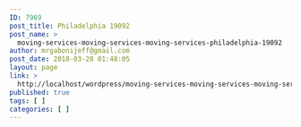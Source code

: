 ```yaml
---
ID: 7969
post_title: Philadelphia 19092
post_name: >
  moving-services-moving-services-moving-services-philadelphia-19092
author: mrgabonijeff@gmail.com
post_date: 2018-03-28 01:48:05
layout: page
link: >
  http://localhost/wordpress/moving-services-moving-services-moving-services-philadelphia-19092/
published: true
tags: [ ]
categories: [ ]
---
```

